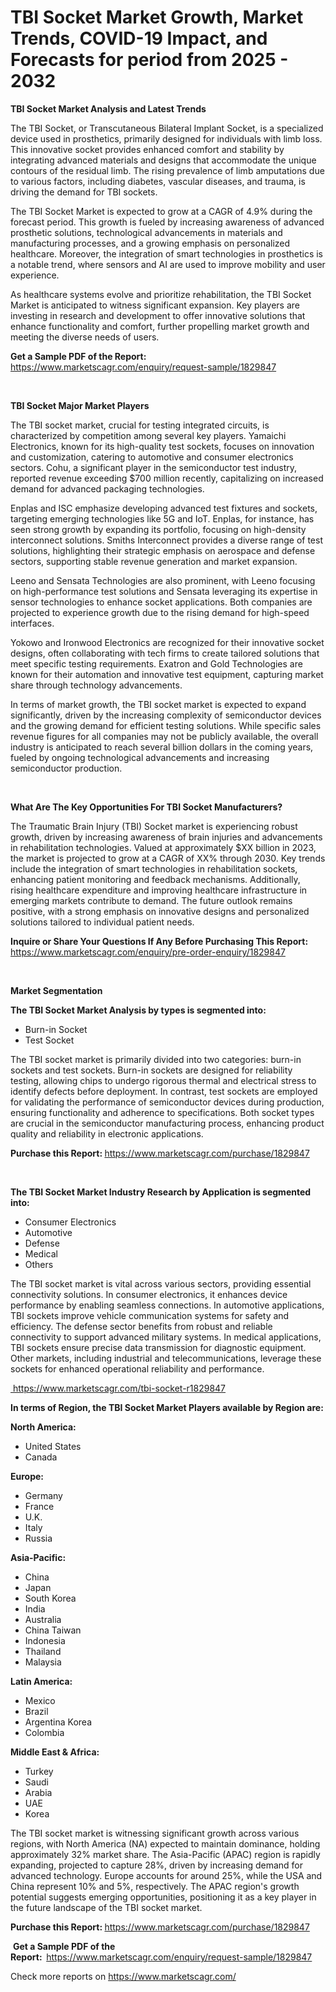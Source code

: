 <p><h1>TBI Socket Market Growth, Market Trends, COVID-19 Impact, and Forecasts for period from 2025 - 2032</h1></p><p><strong>TBI Socket Market Analysis and Latest Trends</strong></p>
<p><p>The TBI Socket, or Transcutaneous Bilateral Implant Socket, is a specialized device used in prosthetics, primarily designed for individuals with limb loss. This innovative socket provides enhanced comfort and stability by integrating advanced materials and designs that accommodate the unique contours of the residual limb. The rising prevalence of limb amputations due to various factors, including diabetes, vascular diseases, and trauma, is driving the demand for TBI sockets.</p><p>The TBI Socket Market is expected to grow at a CAGR of 4.9% during the forecast period. This growth is fueled by increasing awareness of advanced prosthetic solutions, technological advancements in materials and manufacturing processes, and a growing emphasis on personalized healthcare. Moreover, the integration of smart technologies in prosthetics is a notable trend, where sensors and AI are used to improve mobility and user experience. </p><p>As healthcare systems evolve and prioritize rehabilitation, the TBI Socket Market is anticipated to witness significant expansion. Key players are investing in research and development to offer innovative solutions that enhance functionality and comfort, further propelling market growth and meeting the diverse needs of users.</p></p>
<p><strong>Get a Sample PDF of the Report:&nbsp;</strong> <a href="https://www.marketscagr.com/enquiry/request-sample/1829847?utm_campaign=3432&utm_medium=2&utm_source=Github&utm_content=ia&utm_term=06042025&utm_id=tbi-socket">https://www.marketscagr.com/enquiry/request-sample/1829847</a></p>
<p>&nbsp;</p>
<p><strong>TBI Socket Major Market Players</strong></p>
<p><p>The TBI socket market, crucial for testing integrated circuits, is characterized by competition among several key players. Yamaichi Electronics, known for its high-quality test sockets, focuses on innovation and customization, catering to automotive and consumer electronics sectors. Cohu, a significant player in the semiconductor test industry, reported revenue exceeding $700 million recently, capitalizing on increased demand for advanced packaging technologies.</p><p>Enplas and ISC emphasize developing advanced test fixtures and sockets, targeting emerging technologies like 5G and IoT. Enplas, for instance, has seen strong growth by expanding its portfolio, focusing on high-density interconnect solutions. Smiths Interconnect provides a diverse range of test solutions, highlighting their strategic emphasis on aerospace and defense sectors, supporting stable revenue generation and market expansion.</p><p>Leeno and Sensata Technologies are also prominent, with Leeno focusing on high-performance test solutions and Sensata leveraging its expertise in sensor technologies to enhance socket applications. Both companies are projected to experience growth due to the rising demand for high-speed interfaces.</p><p>Yokowo and Ironwood Electronics are recognized for their innovative socket designs, often collaborating with tech firms to create tailored solutions that meet specific testing requirements. Exatron and Gold Technologies are known for their automation and innovative test equipment, capturing market share through technology advancements.</p><p>In terms of market growth, the TBI socket market is expected to expand significantly, driven by the increasing complexity of semiconductor devices and the growing demand for efficient testing solutions. While specific sales revenue figures for all companies may not be publicly available, the overall industry is anticipated to reach several billion dollars in the coming years, fueled by ongoing technological advancements and increasing semiconductor production.</p></p>
<p>&nbsp;</p>
<p><strong>What Are The Key Opportunities For TBI Socket Manufacturers?</strong></p>
<p><p>The Traumatic Brain Injury (TBI) Socket market is experiencing robust growth, driven by increasing awareness of brain injuries and advancements in rehabilitation technologies. Valued at approximately $XX billion in 2023, the market is projected to grow at a CAGR of XX% through 2030. Key trends include the integration of smart technologies in rehabilitation sockets, enhancing patient monitoring and feedback mechanisms. Additionally, rising healthcare expenditure and improving healthcare infrastructure in emerging markets contribute to demand. The future outlook remains positive, with a strong emphasis on innovative designs and personalized solutions tailored to individual patient needs.</p></p>
<p><strong>Inquire or Share Your Questions If Any Before Purchasing This Report:</strong> <a href="https://www.marketscagr.com/enquiry/pre-order-enquiry/1829847?utm_campaign=3432&utm_medium=2&utm_source=Github&utm_content=ia&utm_term=06042025&utm_id=tbi-socket">https://www.marketscagr.com/enquiry/pre-order-enquiry/1829847</a></p>
<p>&nbsp;</p>
<p><strong>Market Segmentation</strong></p>
<p><strong>The TBI Socket Market Analysis by types is segmented into:</strong></p>
<p><ul><li>Burn-in Socket</li><li>Test Socket</li></ul></p>
<p><p>The TBI socket market is primarily divided into two categories: burn-in sockets and test sockets. Burn-in sockets are designed for reliability testing, allowing chips to undergo rigorous thermal and electrical stress to identify defects before deployment. In contrast, test sockets are employed for validating the performance of semiconductor devices during production, ensuring functionality and adherence to specifications. Both socket types are crucial in the semiconductor manufacturing process, enhancing product quality and reliability in electronic applications.</p></p>
<p><strong>Purchase this Report:&nbsp;</strong><a href="https://www.marketscagr.com/purchase/1829847?utm_campaign=3432&utm_medium=2&utm_source=Github&utm_content=ia&utm_term=06042025&utm_id=tbi-socket">https://www.marketscagr.com/purchase/1829847</a></p>
<p>&nbsp;</p>
<p><strong>The TBI Socket Market Industry Research by Application is segmented into:</strong></p>
<p><ul><li>Consumer Electronics</li><li>Automotive</li><li>Defense</li><li>Medical</li><li>Others</li></ul></p>
<p><p>The TBI socket market is vital across various sectors, providing essential connectivity solutions. In consumer electronics, it enhances device performance by enabling seamless connections. In automotive applications, TBI sockets improve vehicle communication systems for safety and efficiency. The defense sector benefits from robust and reliable connectivity to support advanced military systems. In medical applications, TBI sockets ensure precise data transmission for diagnostic equipment. Other markets, including industrial and telecommunications, leverage these sockets for enhanced operational reliability and performance.</p></p>
<p><a href="https://www.marketscagr.com/tbi-socket-r1829847?utm_campaign=3432&utm_medium=2&utm_source=Github&utm_content=ia&utm_term=06042025&utm_id=tbi-socket">&nbsp;https://www.marketscagr.com/tbi-socket-r1829847</a></p>
<p><strong>In terms of Region, the TBI Socket Market Players available by Region are:</strong></p>
<p>
    <p> <strong> North America: </strong>
        <ul>
            <li>United States</li>
            <li>Canada</li>
        </ul>
        </p> 
    <p> <strong> Europe: </strong>
        <ul>
            <li>Germany</li>
            <li>France</li>
            <li>U.K.</li>
            <li>Italy</li>
            <li>Russia</li>
        </ul>
        </p> 
    <p> <strong> Asia-Pacific: </strong>
        <ul>
            <li>China</li>
            <li>Japan</li>
            <li>South Korea</li>
            <li>India</li>
            <li>Australia</li>
            <li>China Taiwan</li>
            <li>Indonesia</li>
            <li>Thailand</li>
            <li>Malaysia</li>
        </ul>
        </p> 
    <p> <strong> Latin America: </strong>
        <ul>
            <li>Mexico</li>
            <li>Brazil</li>
            <li>Argentina Korea</li>
            <li>Colombia</li>
        </ul>
        </p> 
    <p> <strong> Middle East & Africa: </strong>
        <ul>
            <li>Turkey</li>
            <li>Saudi</li>
            <li>Arabia</li>
            <li>UAE</li>
            <li>Korea</li>
        </ul>
    </p>
    </p>
<p><p>The TBI socket market is witnessing significant growth across various regions, with North America (NA) expected to maintain dominance, holding approximately 32% market share. The Asia-Pacific (APAC) region is rapidly expanding, projected to capture 28%, driven by increasing demand for advanced technology. Europe accounts for around 25%, while the USA and China represent 10% and 5%, respectively. The APAC region's growth potential suggests emerging opportunities, positioning it as a key player in the future landscape of the TBI socket market.</p></p>
<p><strong>Purchase this Report: </strong><a href="https://www.marketscagr.com/purchase/1829847?utm_campaign=3432&utm_medium=2&utm_source=Github&utm_content=ia&utm_term=06042025&utm_id=tbi-socket">https://www.marketscagr.com/purchase/1829847</a></p>
<p>&nbsp;<strong>Get a Sample PDF of the Report:&nbsp;&nbsp;</strong><a href="https://www.marketscagr.com/enquiry/request-sample/1829847?utm_campaign=3432&utm_medium=2&utm_source=Github&utm_content=ia&utm_term=06042025&utm_id=tbi-socket">https://www.marketscagr.com/enquiry/request-sample/1829847</a></p>
<p><strong></strong></p>
<p>Check more reports on <a href="https://www.marketscagr.com/?utm_campaign=3432&utm_medium=2&utm_source=Github&utm_content=ia&utm_term=06042025&utm_id=tbi-socket">https://www.marketscagr.com/</a></p>